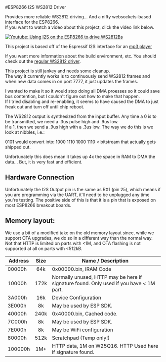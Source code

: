 #ESP8266 I2S WS2812 Driver 

Provides more reliable WS2812 driving... And a nifty websockets-based interface for the ESP8266.  
If you want to watch a video about this project, click the video link below.

[![Youtube: Using I2S on the ESP8266 to drive WS2812Bs](http://img.youtube.com/vi/6zqGwxqJQnw/0.jpg)](http://www.youtube.com/watch?v=6zqGwxqJQnw)

This project is based off of the Espressif I2S interface for an [mp3 player](https://github.com/espressif/esp8266_mp3_decoder/)

If you want more information about the build environment, etc.  You should check out the [regular WS2812 driver](https://github.com/cnlohr/ws2812esp8266).

This project is still jankey and needs some cleanup.  
The way it currently works is to continuously send WS2812 frames and when new data comes in on port 7777, it just updates the frames.

I wanted to make it so it would stop doing all DMA proesses so it could save bus contention, 
but I couldn't figure out how to make that happen.  
If I tried disabling and re-enabling,
it seems to have caused the DMA to just freak out and turn off until chip reboot.

The WS2812 output is synthesized from the input buffer. 
Any time a 0 is to be transmitted, we need a .3us pulse high and .9us low.  
If a 1, then we send a .9us high with a .3us low.  The way we do this is we look at nibbles, i.e.:

0101 would convert into:
1000 1110 1000 1110 < bitstream that actually gets shipped out.

Unfortunately this does mean it takes up 4x the space in RAM to DMA the data... But, it is very fast and efficient.

## Hardware Connection

Unfortunately the I2S Output pin is the same as RX1 (pin 25), which means if you are programming via the UART, it'll need to be unplugged any time you're testing.  The positive side of this is that it is a pin that is exposed on most ESP8266 breakout boards.

## Memory layout:

We use a bit of a modified take on the old memory layout since, while we support OTA upgrades, we do so in a different way than the normal way. Not that HTTP is limited on parts with <1M, and OTA flashing is not supported at all on parts with <512kB.

| Address | Size  | Name / Description            |
| ------- |:-----:| ----------------------------- |
| 00000h  | 64k   | 0x00000.bin, IRAM Code        | 
| 10000h  | 172k  | Normally unused, HTTP may be here if signature found. Only used if you have < 1M part. |
| 3A000h  | 16k   | Device Configuration          |
| 3E000h  | 8k    | May be used by ESP SDK.       |
| 40000h  | 240k  | 0x40000.bin, Cached code.     |
| 7C000h  | 8k    | May be used by ESP SDK.       |
| 7E000h  | 8k    | May be WiFi configuration     |
| 80000h  | 512k  | Scratchpad (Temp only!)       |
| 100000h | 1M+   | HTTP data, 1M on W25Q16.  HTTP Used here if signature found.       |


